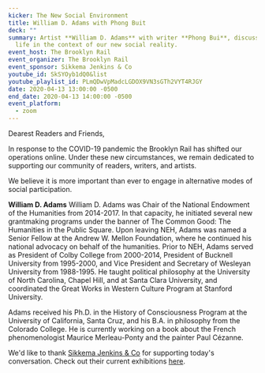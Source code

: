 ```yaml
---
kicker: The New Social Environment
title: William D. Adams with Phong Buit
deck: ""
summary: Artist **William D. Adams** with writer **Phong Bui**, discuss creative
  life in the context of our new social reality.
event_host: The Brooklyn Rail
event_organizer: The Brooklyn Rail
event_sponsor: Sikkema Jenkins & Co
youtube_id: SkSYOyb1dQ0&list
youtube_playlist_id: PLmQDwVpMadcLGDOX9VN3sGTh2VYT4RJGY
date: 2020-04-13 13:00:00 -0500
end_date: 2020-04-13 14:00:00 -0500
event_platform:
  - zoom
---
```


Dearest Readers and Friends,

In response to the COVID-19 pandemic the Brooklyn Rail has shifted our operations online. Under these new circumstances, we remain dedicated to supporting our community of readers, writers, and artists.

We believe it is more important than ever to engage in alternative modes of social participation.

**William D. Adams**  William D. Adams was Chair of the National Endowment of the Humanities from 2014-2017. In that capacity, he initiated several new grantmaking programs under the banner of The Common Good: The Humanities in the Public Square. Upon leaving NEH, Adams was named a Senior Fellow at the Andrew W. Mellon Foundation, where he continued his national advocacy on behalf of the humanities. Prior to NEH, Adams served as President of Colby College from 2000-2014, President of Bucknell University from 1995-2000, and Vice President and Secretary of Wesleyan University from 1988-1995. He taught political philosophy at the University of North Carolina, Chapel Hill, and at Santa Clara University, and coordinated the Great Works in Western Culture Program at Stanford University.

Adams received his Ph.D. in the History of Consciousness Program at the University of California, Santa Cruz, and his B.A. in philosophy from the Colorado College. He is currently working on a book about the French phenomenologist Maurice Merleau-Ponty and the painter Paul Cézanne.

We'd like to thank  [Sikkema Jenkins & Co](https://www.sikkemajenkinsco.com/)  for supporting today's conversation. Check out their current exhibitions [here](https://www.sikkemajenkinsco.com/current-exhibitions).